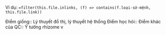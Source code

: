 Ví dụ: `=filter(this.file.inlinks, (f) => contains(f.loại-sứ-mệnh, this.file.link))`

Điểm giống:: Lý thuyết đồ thị, lý thuyết hệ thống
Điểm học hỏi:: 
Điểm khác của QC:: Ý tưởng rhizome v